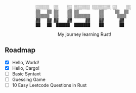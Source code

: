 <div align="center">

```
░░░░░░  ░░    ░░ ░░░░░░░ ░░░░░░░░ ░░    ░░ 
▒▒   ▒▒ ▒▒    ▒▒ ▒▒         ▒▒     ▒▒  ▒▒  
▒▒▒▒▒▒  ▒▒    ▒▒ ▒▒▒▒▒▒▒    ▒▒      ▒▒▒▒   
▓▓   ▓▓ ▓▓    ▓▓      ▓▓    ▓▓       ▓▓    
██   ██  ██████  ███████    ██       ██    
```

  My journey learning Rust!
  
</div>

## Roadmap
- [x] Hello, World!
- [x] Hello, Cargo!
- [ ] Basic Syntaxt
- [ ] Guessing Game
- [ ] 10 Easy Leetcode Questions in Rust
